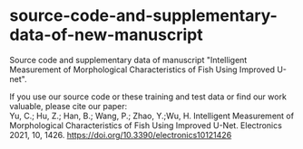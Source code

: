 # source-code-and-supplementary-data-of-new-manuscript  

Source code and supplementary data of manuscript "Intelligent Measurement of Morphological Characteristics of Fish Using Improved U-net".  

If you use our source code or these training and test data or find our work valuable, please cite our paper:   
Yu, C.; Hu, Z.; Han, B.; Wang, P.; Zhao, Y.;Wu, H. Intelligent Measurement of Morphological Characteristics of Fish Using Improved U-Net. Electronics 2021, 10, 1426. https://doi.org/10.3390/electronics10121426
